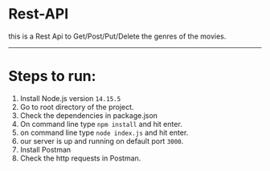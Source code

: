 # Rest-API
this is a Rest Api to Get/Post/Put/Delete the genres of the movies.


-----
# Steps to run:
1. Install Node.js version ```14.15.5```
2. Go to root directory of the project.
3. Check the dependencies in package.json
4. On command line type ```npm install``` and hit enter.
5. on command line type ```node index.js``` and hit enter.
6. our server is up and running on default port ```3000```.
7. Install Postman
8. Check the http requests in Postman.

